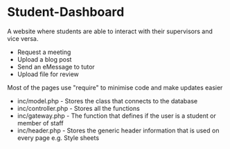 Student-Dashboard
=================

A website where students are able to interact with their supervisors and vice versa.

- Request a meeting
- Upload a blog post
- Send an eMessage to tutor
- Upload file for review

Most of the pages use "require" to minimise code and make updates easier

- inc/model.php - Stores the class that connects to the database
- inc/controller.php - Stores all the functions
- inc/gateway.php - The function that defines if the user is a student or member of staff
- inc/header.php - Stores the generic header information that is used on every page e.g. Style sheets

